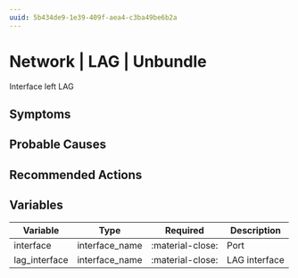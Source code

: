 ```yaml
---
uuid: 5b434de9-1e39-409f-aea4-c3ba49be6b2a
---
```

# Network | LAG | Unbundle

Interface left LAG

## Symptoms

## Probable Causes

## Recommended Actions

## Variables

Variable | Type | Required | Description
--- | --- | --- | ---
interface | interface_name | :material-close: | Port
lag_interface | interface_name | :material-close: | LAG interface
